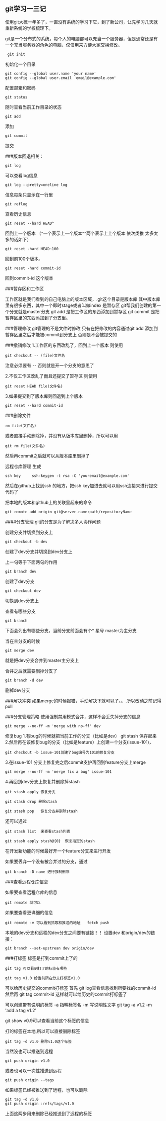 ## git学习一三记

使用git大概一年多了，一直没有系统的学习下它，到了新公司，让先学习几天就重新系统的学校梳理下。


git是一个分布式的系统，每个人的电脑都可以充当一个服务器，但是通常还是有一个充当服务器的角色的电脑，仅仅用来方便大家交换修改。

     git init

初始化一个目录
             
	git config --global user.name 'your name' 
	git config --global user.email 'email@example.com'

配置邮箱和密码

	git status
 
随时查看当前工作目录的状态

	git add 
添加

	git commit  
提交
 
###版本回退相关：

	git log 
可以查看log信息

	git log --pretty=oneline log
信息每条只显示在一行里

	git reflog 
查看历史信息

	git reset --hard HEAD^ 
回到上一个版本 （^一个表示上一个版本^^两个表示上上个版本 依次类推 太多太多的话如下）

	git reset -hard HEAD~100
回到前100个版本。

	git reset -hard commit-id 
回到commit-id 这个版本

###暂存区和工作区

工作区就是我们看到的自己电脑上的版本区域，.git这个目录是版本库 其中版本库里有很多东西，其中一个即时stage或者叫做index 是暂存区
git帮我们创建的第一个分支就是master分支
git add 是把工作区的东西添加到暂存区 
git commit  是把暂存区里的东西添加到了分支里。


###管理修改
git管理的不是文件时修改
只有在把修改的内容通过git add 添加到暂存区里之后才能被commit到分支上
否则是不会被提交的

###撤销修改
1.工作区的东西改乱了，回到上一个版本
则使用 

	git checkout -- (file)文件名
注意必须要有 -- 否则就是开一个分支的意思了

2.不仅工作区改乱了而且还提交了暂存区
则使用 

	git reset HEAD file(文件名)

3.如果提交到了版本库则回退到上个版本 

	git reset --hard commit-id


###删除文件

	rm file(文件名) 
或者直接手动删除掉，并没有从版本库里删掉，所以可以用

	git rm file(文件名) 
然后再commit之后就可以从版本库里删掉了


远程仓库管理
生成

	ssh key     ssh-keygen -t rsa -C 'youremail@example.com'
然后在github上找到ssh 的地方，把ssh key加进去就可以用ssh连接来进行提交代码了

把本地的版本和github上的关联里起来的命令

	git remote add origin git@server-name:path/repositoryName

####分支管理
git的分支是为了解决多人协作问题

创建分支并切换到分支上

	git checkout -b dev   
创建了dev分支并切换到dev分支上

上一句等于下面两句的作用

	git branch dev 
创建了dev分支

	git checkout dev  
切换到dev分支上

查看有哪些分支

	git branch   
下面会列出有哪些分支，当前分支前面会有个*  星号
master为主分支

当在主分支的时候 

	git merge dev  

就是把dev分支合并到master主分支上

合并之后就需要删掉分支了

	git branch -d dev 
删掉dev分支 



###解决冲突
如果merge的时候报错，手动解决下就可以了。。
所以改动之前记得pull


###分支管理策略
使用强制禁用模式合并，这样不会丢失掉分支的信息

	git merge --no-ff -m 'merge with no-ff' dev

修复bug
1.有bug的时候就把当前工作的分支（比如是dev） 
	git stash 保存起来
2.然后再在该修复bug的分支（比如是feature）上创建一个分支(issue-101)，

	git checkout -b issue-101创建了bug编号为101的修复分支
3.在issue-101 分支上修复完之后commit支护再回到feature分支上merge
   
	git merge --no-ff -m 'merge fix a bug' issue-101
4.再回到dev分支上恢复并删除掉stash

  	git stash apply 恢复分支 
 
	git stash drop 删除stash

  	git stash pop   恢复分支并删除stash

还可以通过 

	git stash list  来查看stash列表

	git stash apply stash@{0}  恢复指定的stash 


在开发新功能的时候最好开一个feature分支来进行开发

如果要丢弃一个没有被合并过的分支，通过 

	git branch -D name 进行强制删除

###查看远程仓库信息

如果要查看远程仓库的信息 
	
	git remote 就可以
如果要查看更详细的信息 

	git remote -v 可以看到抓取和推送的地址   fetch push

本地的dev分支和远程的dev分支之间要有链接！！
设置dev 和origin/dev的链接：

	git branch --set-upstrean dev origin/dev

###打标签
标签是打到commit上了的

	git tag 可以看到打了的标签有哪些
	
	git tag v1.0 给当前所在分支打标签v1.0

可以给历史提交的commit打标签
首先 git log查看信息找到所要找的commit-id
然后再 git tag commit-id 这样就可以给历史的commit打标签了

可以创建带有说明的标签 -a 指明标签名 -m 写说明性文字
git tag -a v1.2 -m 'add a tag v1.2'

git show v0.9可以查看当前这个标签的信息


打的标签在本地,所以可以直接删除标签

	git tag -d v1.0 删除v1.0这个标签

当然没也可以推送到远程

	git push origin v1.0

或者也可以一次性推送到远程

	git push origin --tags

如果标签已经被推送到了远程，也可以删除

	git tag -d v1.0
	git push origin :refs/tags/v1.0 
上面这两步用来删除已经推送到了远程的标签
 
 